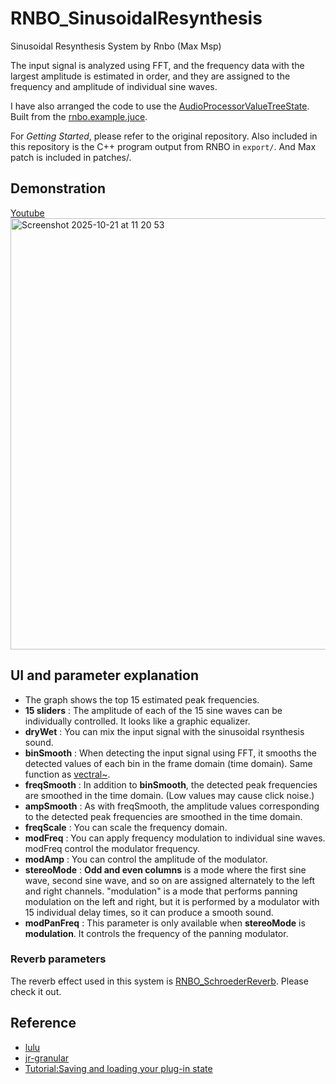# RNBO_SinusoidalResynthesis
Sinusoidal Resynthesis System by Rnbo (Max Msp)

The input signal is analyzed using FFT, and the frequency data with the largest amplitude is estimated in order, and they are assigned to the frequency and amplitude of individual sine waves.


I have also arranged the code to use the [AudioProcessorValueTreeState](https://docs.juce.com/master/classAudioProcessorValueTreeState.html).
Built from the [rnbo.example.juce](https://github.com/Cycling74/rnbo.example.juce).  

For *Getting Started*, please refer to the original repository. Also included in this repository is the C++ program output from RNBO in `export/`. And Max patch is included in patches/.

## Demonstration
[Youtube<img width="1206" height="690" alt="Screenshot 2025-10-21 at 11 20 53" src="https://github.com/user-attachments/assets/5c61d85f-191c-4717-b473-e1d191705f2e" />](https://youtu.be/dINIlqqssl8)

## UI and parameter explanation
- The graph shows the top 15 estimated peak frequencies.
- **15 sliders** : The amplitude of each of the 15 sine waves can be individually controlled. It looks like a graphic equalizer.
- **dryWet** : You can mix the input signal with the sinusoidal rsynthesis sound.
- **binSmooth** : When detecting the input signal using FFT, it smooths the detected values ​​of each bin in the frame domain (time domain). Same function as [vectral~](https://docs.cycling74.com/legacy/max5/refpages/msp-ref/vectral~.html).
- **freqSmooth** : In addition to **binSmooth**, the detected peak frequencies are smoothed in the time domain. (Low values ​​may cause click noise.)
- **ampSmooth** : As with freqSmooth, the amplitude values ​​corresponding to the detected peak frequencies are smoothed in the time domain.
- **freqScale** : You can scale the frequency domain.
- **modFreq** : You can apply frequency modulation to individual sine waves. modFreq control the modulator frequency.
- **modAmp** : You can control the amplitude of the modulator.
- **stereoMode** : **Odd and even columns** is a mode where the first sine wave, second sine wave, and so on are assigned alternately to the left and right channels. "modulation" is a mode that performs panning modulation on the left and right, but it is performed by a modulator with 15 individual delay times, so it can produce a smooth sound.
- **modPanFreq** : This parameter is only available when **stereoMode** is **modulation**. It controls the frequency of the panning modulator.

### Reverb parameters
The reverb effect used in this system is [RNBO_SchroederReverb](https://github.com/yuki-sato-0402/RNBO_SchroederReverb). Please check it out.

## Reference
- [lulu](https://github.com/xinisnot/lulu)
- [jr-granular](https://github.com/szkkng/jr-granular)  
- [Tutorial:Saving and loading your plug-in state](https://juce.com/tutorials/tutorial_audio_processor_value_tree_state/)

